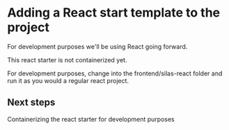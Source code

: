 # Adding a React start template to the project

For development purposes we'll be using React going forward. 

This react starter is not containerized yet.

For development purposes, change into the frontend/silas-react folder and run it as you would a regular react project.

## Next steps

Containerizing the react starter for development purposes

